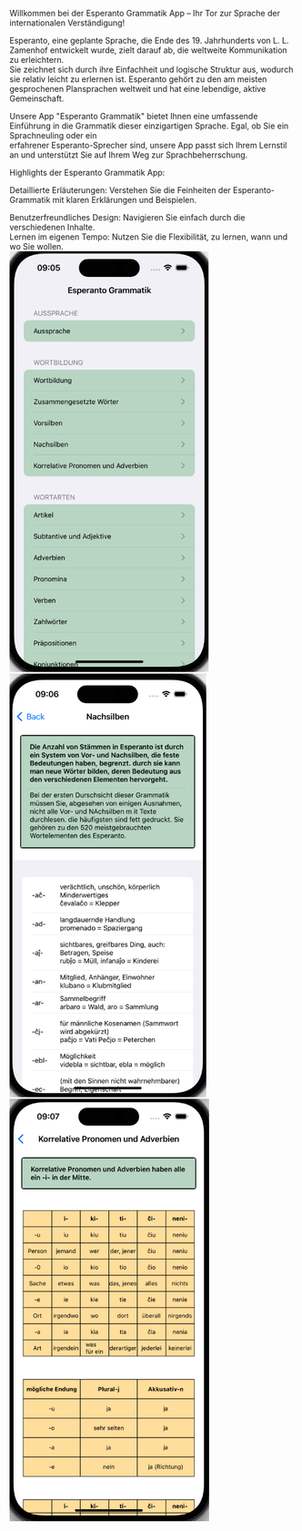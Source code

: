 Willkommen bei der Esperanto Grammatik App – Ihr Tor zur Sprache der internationalen Verständigung!<br>

Esperanto, eine geplante Sprache, die Ende des 19. Jahrhunderts von L. L. Zamenhof entwickelt wurde, zielt darauf ab, die weltweite Kommunikation zu erleichtern. <br>
Sie zeichnet sich durch ihre Einfachheit und logische Struktur aus, wodurch sie relativ leicht zu erlernen ist. Esperanto gehört zu den am meisten gesprochenen Plansprachen 
weltweit und hat eine lebendige, aktive Gemeinschaft.<br>

Unsere App "Esperanto Grammatik" bietet Ihnen eine umfassende Einführung in die Grammatik dieser einzigartigen Sprache. Egal, ob Sie ein Sprachneuling oder ein 
<br>
erfahrener Esperanto-Sprecher sind, unsere App passt sich Ihrem Lernstil an und unterstützt Sie auf Ihrem Weg zur Sprachbeherrschung.<br>

Highlights der Esperanto Grammatik App:

Detaillierte Erläuterungen: Verstehen Sie die Feinheiten der Esperanto-Grammatik mit klaren Erklärungen und Beispielen.<br>

Benutzerfreundliches Design: Navigieren Sie einfach durch die verschiedenen Inhalte. <br>
Lernen im eigenen Tempo: Nutzen Sie die Flexibilität, zu lernen, wann und wo Sie wollen.<br>
![anh1](https://github.com/PhuongnguyenSyntax/Esperanto.Grammatik/blob/main/eo1.png)
![anh2](https://github.com/PhuongnguyenSyntax/Esperanto.Grammatik/blob/main/eo2.png)
![anh3](https://github.com/PhuongnguyenSyntax/Esperanto.Grammatik/blob/main/eo3.png)
